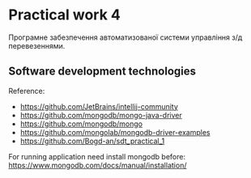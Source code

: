 # Practical work 4

Програмне забезпечення автоматизованої системи управління з/д
перевезеннями.


## Software development technologies

Reference:
- https://github.com/JetBrains/intellij-community
- https://github.com/mongodb/mongo-java-driver
- https://github.com/mongodb/mongo
- https://github.com/mongolab/mongodb-driver-examples
- https://github.com/Bogd-an/sdt_practical_1

For running application need install mongodb before: https://www.mongodb.com/docs/manual/installation/
